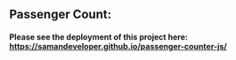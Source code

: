 ## Passenger Count:
#### Please see the deployment of this project here: https://samandeveloper.github.io/passenger-counter-js/
